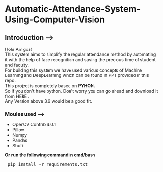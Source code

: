 # Automatic-Attendance-System-Using-Computer-Vision

## Introduction --> 
Hola Amigos! <br> 
This system aims to simplify the regular attendance method by automating it with the help of face recognition and saving the precious time of student and faculty. <br>
For building this system we have used various concepts of Machine Learning and DeepLearning which can be found in PPT provided in this repo. <br>
This project is completely based on <b>PYHON.</b> <br>
So if you don't have python. Don't worry you can go ahead and download it from <a href="https://www.python.org/downloads/"> HERE </a>. <br>
Any Version above 3.6 would be a good fit.<br>

### Moules used --> 
<ul>
  <li >OpenCV Contrib 4.0.1</li>
<li >Pillow</li>
<li >Numpy</li>
<li >Pandas</li>
<li >Shutil</li>
  </ul>
  <b> Or run the following command in cmd/bash </b>
  <pre> pip install -r requirements.txt </pre>
